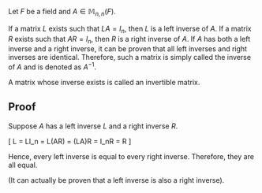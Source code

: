 Let $F$ be a field and $A \in \mathbb{M}_{n, n}(F)$.

If a matrix $L$ exists such that $LA = I_n$, then $L$ is a left inverse of $A$.
If a matrix $R$ exists such that $AR = I_n$, then $R$ is a right inverse of $A$.
If $A$ has both a left inverse and a right inverse,
it can be proven that all left inverses and right inverses are identical.
Therefore, such a matrix is simply called the inverse of $A$
and is denoted as $A^{-1}$.

A matrix whose inverse exists is called an invertible matrix.

## Proof

Suppose $A$ has a left inverse $L$ and a right inverse $R$.

\[ L = LI_n = L(AR) = (LA)R = I_nR = R \]

Hence, every left inverse is equal to every right inverse.
Therefore, they are all equal.

(It can actually be proven that a left inverse is also a right inverse).
